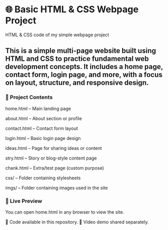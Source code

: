 # 🌐 Basic HTML & CSS Webpage Project
HTML &amp; CSS code of my simple webpage project

## This is a simple multi-page website built using HTML and CSS to practice fundamental web development concepts. It includes a home page, contact form, login page, and more, with a focus on layout, structure, and responsive design.  

### 📁 Project Contents
home.html – Main landing page

about.html – About section or profile

contact.html – Contact form layout

login.html – Basic login page design

ideas.html – Page for sharing ideas or content

stry.html – Story or blog-style content page

chank.html – Extra/test page (custom purpose)

css/ – Folder containing stylesheets

imgs/ – Folder containing images used in the site

### 📂 Live Preview
You can open home.html in any browser to view the site.

📌 Code available in this repository.
🎥 Video demo shared separately.
